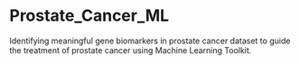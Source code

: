 # Prostate_Cancer_ML
Identifying meaningful gene biomarkers in prostate cancer dataset to guide the treatment of prostate cancer using Machine Learning Toolkit.

